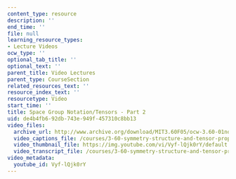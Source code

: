 ```yaml
---
content_type: resource
description: ''
end_time: ''
file: null
learning_resource_types:
- Lecture Videos
ocw_type: ''
optional_tab_title: ''
optional_text: ''
parent_title: Video Lectures
parent_type: CourseSection
related_resources_text: ''
resource_index_text: ''
resourcetype: Video
start_time: ''
title: Space Group Notation/Tensors - Part 2
uid: de4b4fb6-92db-743e-949f-457310c8bb13
video_files:
  archive_url: http://www.archive.org/download/MIT3.60F05/ocw-3.60-01nov2005-pt2-220k.mp4
  video_captions_file: /courses/3-60-symmetry-structure-and-tensor-properties-of-materials-fall-2005/5a1be51a172c598480a05c118d52f07e_Vyf-lQjk0rY.vtt
  video_thumbnail_file: https://img.youtube.com/vi/Vyf-lQjk0rY/default.jpg
  video_transcript_file: /courses/3-60-symmetry-structure-and-tensor-properties-of-materials-fall-2005/ca9e4e8c347e445df329bbb51916cb8a_Vyf-lQjk0rY.pdf
video_metadata:
  youtube_id: Vyf-lQjk0rY
---
```

